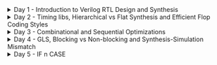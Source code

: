 <details>
<summary>Day 1 - Introduction to Verilog RTL Design and Synthesis</summary>
 
 ### Day 1 - Introduction to Verilog RTL Design and Synthesis

<img width="857" height="901" alt="Screenshot 2025-09-27 at 3 45 04 PM" src="https://github.com/user-attachments/assets/5a1758db-eda4-46ad-a5d3-af1210e60058" />



Folder structure of the git clone:
- `lib` - will contain sky130 standard cell library
- `my_lib/verilog_models` - will contain standard cell verilog model
- `verilog_files` -contains the lab experiments source files

a. ## Introduction to open-source simulator Iverilog

<img width="1076" height="877" alt="Screenshot 2025-09-27 at 2 55 09 PM" src="https://github.com/user-attachments/assets/45ea6e8e-8abf-45ba-ab29-785a47d1774b" />

b. ##Intoduction to yosys
<img width="1163" height="375" alt="Screenshot 2025-09-27 at 3 17 39 PM" src="https://github.com/user-attachments/assets/d2c307c5-9bf3-4dfc-abbc-fbdbe6e2e36d" />
<img width="1258" height="637" alt="Screenshot 2025-09-27 at 3 22 35 PM" src="https://github.com/user-attachments/assets/96592f85-4dce-4dfc-8bb8-a658ac6f6539" />

</details>

<details>

<summary>Day 2 - Timing libs, Hierarchical vs Flat Synthesis and Efficient Flop Coding Styles </summary>


c. ## Flat vs Hierarhial synthesis
<img width="1348" height="1017" alt="Screenshot 2025-09-27 at 3 33 00 PM" src="https://github.com/user-attachments/assets/d533d9e3-cf3d-4136-85ab-8f7087fdcd88" />




## Various Flop Coding Styles and Optimization
### Why do we need flops in digital circuits?

The main to resolve the "glitchy output in combination circuits
* Due to the propogation delay in gates we encounter a glitch at the ouput
* We use flip-flop sto restrict the glitches, coz they'll only change on the edge of the clock
* Even though the input might be glicthy, the ouput will be stable which will speed the circuit
* Also settles downs the the value

To initialize a flop we got control pins like `Reset` and `Set` and there  asynchronous n synchrnous flops
* Hence depending on these flops are classified into 4 different types
* In a D flip-flop with a
* for ex: ansynchronous rest will set q to 0 irrespective of the clock while sync one see if there is any sync_reset at the positive edge

## Flop synthesis Simulations

1.AsyncReset
 Just before the reset the q=1 because d=1, bu the moment reset came, q didn't wait for the subsequent clockedge but went immediately to zero 
<img width="1180" height="638" alt="Screenshot 2025-09-25 at 7 12 19 PM" src="https://github.com/user-attachments/assets/c5b02b4b-baf1-43a5-9d41-30e338fa231d" />


2. AsyncSet
When set = 1 q was alo 1 irrespective of d, once the set = 0, chages in d are apprent in q upon the posistive clock edge

<img width="1181" height="637" alt="Screenshot 2025-09-25 at 7 07 58 PM" src="https://github.com/user-attachments/assets/16c0c91a-5f84-4502-a748-40aec7c1c198" />

3. SyncReset
When reset bcomes 1 q is not changed till the subsequent clock edge n doeasn't become zero immediately. so the reset apllies only upon posedge here

<img width="1141" height="621" alt="Screenshot 2025-09-25 at 7 23 17 PM" src="https://github.com/user-attachments/assets/7b6bbbe4-4586-4722-a396-d88d29d02fc7" />

### Synthesising the 3 above circuits

```
read_liberty -lib ../lib/sky130_fd_sc_hd__tt_025C_1v80.lib
read_verilog dff_asyncres.v
synth -top dff_asyncres
dfflibmap -liberty ../lib/sky130_fd_sc_hd__tt_025C_1v80.lib
abc -liberty ../lib/sky130_fd_sc_hd__tt_025C_1v80.lib
show
```
<img width="1848" height="879" alt="Screenshot 2025-09-25 at 7 44 13 PM" src="https://github.com/user-attachments/assets/7bd22346-2c5d-4489-ba33-da193cafa835" />

```
read_liberty -lib ../lib/sky130_fd_sc_hd__tt_025C_1v80.lib
read_verilog dff_async_set.v
synth -top dff_async_set
dfflibmap -liberty ../lib/sky130_fd_sc_hd__tt_025C_1v80.lib
abc -liberty ../lib/sky130_fd_sc_hd__tt_025C_1v80.lib
show
```
<img width="1848" height="893" alt="Screenshot 2025-09-25 at 7 48 50 PM" src="https://github.com/user-attachments/assets/7ceb78c9-8c23-4c03-875b-f26570665048" />

```
read_liberty -lib ../lib/sky130_fd_sc_hd__tt_025C_1v80.lib
read_verilog dff_syncres.v
synth -top dff_syncres
dfflibmap -liberty ../lib/sky130_fd_sc_hd__tt_025C_1v80.lib
abc -liberty ../lib/sky130_fd_sc_hd__tt_025C_1v80.lib
show
```
<img width="1848" height="927" alt="Screenshot 2025-09-25 at 7 55 53 PM" src="https://github.com/user-attachments/assets/b6e5e97b-4cca-4fbd-a49f-0d979a8b9e16" />

### Optimizatios

Just by rewiring we can achieve few logic functionalities without using standard cells
1. mult2
 ```
   read_liberty -lib ../lib/sky130_fd_sc_hd__tt_025C_1v80.lib
   read_verilog mult_2.v
   synth -top mul2
   show
   write_verilog -noattr mult2_net.v
   !gvim mult2_net.v
 ```

 
Here we don't any hardware(i.e the standard cells)  to implement this, just appnding 0 works fine
<img width="882" height="262" alt="Screenshot 2025-09-26 at 9 39 58 AM" src="https://github.com/user-attachments/assets/c515e9fa-4b32-4caa-94d4-7553eeb220db" />


<img width="1274" height="795" alt="Screenshot 2025-09-26 at 9 22 27 AM" src="https://github.com/user-attachments/assets/1f43ca43-4d5d-4d32-9f59-e41250b08301" />



2. mult8
   ```
   read_verilog mult_8.v
   synth -top mult_8
   show
   write_verilog -noattr mult8_net.v
   !gvim mult8_net.v
   ```
We can generalize for power of 2. for ex: for 8 3 zeros are appended 
<img width="1209" height="947" alt="Screenshot 2025-09-26 at 9 38 32 AM" src="https://github.com/user-attachments/assets/0ff78876-8a7b-4073-85c8-2d29aecfee9d" />

</details>

<details>
	<summary>Day 3 - Combinational and Sequential Optimizations </summary>

### Day 3 
## Combinational logic optimization

1. We expect this mux `opt_check.v` to get simplified to AND  gate
```
read_liberty -lib ../lib/sky130_fd_sc_hd__tt_025C_1v80.lib
read_verilog opt_check.v
synth -top opt_check
opt_clean -purge
abc -liberty ../lib/sky130_fd_sc_hd__tt_025C_1v80.lib
show
```
<img width="1089" height="618" alt="Screenshot 2025-09-26 at 11 27 39 AM" src="https://github.com/user-attachments/assets/702e3fcb-ab13-4446-94a7-fc609c4c2886" />


2. `opt_check3` to a 3 input AND gate
<img width="972" height="668" alt="Screenshot 2025-09-26 at 11 41 58 AM" src="https://github.com/user-attachments/assets/7010b0a3-ee4a-4a91-8e2b-77583be3e1c0" />

3. `multiple_module_opt.v` to 2 input AND  feeding a 2 input OR (a21o)
```
read_liberty -lib ../lib/sky130_fd_sc_hd__tt_025C_1v80.lib
read_verilog multiple_module_opt.v
synth -multiple_module_opt
flatten
opt_clean -purge 
abc -liberty ../lib/sky130_fd_sc_hd__tt_025C_1v80.lib
show
```
<img width="1236" height="846" alt="Screenshot 2025-09-26 at 12 10 29 PM" src="https://github.com/user-attachments/assets/0744100a-76c0-46e4-9bc0-b1b278cdb875" />

## Sequential logic optimizations

1. Here q doesn't change immidiately as reset changes, but changes only at next posedge clock, this will require to infer a dff(flop)
<img width="1129" height="753" alt="Screenshot 2025-09-26 at 12 35 56 PM" src="https://github.com/user-attachments/assets/43366a98-1152-4440-8987-9726897d5dcb" />

2. While here it's not coz irresptive clock, q wis always 1
<img width="929" height="993" alt="Screenshot 2025-09-26 at 3 05 47 PM" src="https://github.com/user-attachments/assets/fc2dc72d-377f-41a1-af03-f24022764363" />

3. `dff_const4.v`
<img width="1017" height="1158" alt="Screenshot 2025-09-26 at 4 08 16 PM" src="https://github.com/user-attachments/assets/2955da06-1f98-4c7f-b558-0cd1214816a6" />

4. `diff_const5.v`
<img width="1539" height="830" alt="Screenshot 2025-09-26 at 4 13 00 PM" src="https://github.com/user-attachments/assets/662ac61c-0c42-4e90-9e1d-ec3a2d63f34b" />

## Sequence optimization unused ouoputs

If some llogic doesn't contribute to the ouput, we can remove them
1. Here it only uses on flip flop, and optimizes the first two bits which is not used in output
<img width="1271" height="1094" alt="Screenshot 2025-09-26 at 4 28 50 PM" src="https://github.com/user-attachments/assets/8eaf8a71-e73a-4c3e-b902-54a3608397a3" />

2. Now let's use all the 3 bits of the counter, and 3 flops must be inferred 
<img width="1487" height="1123" alt="Screenshot 2025-09-26 at 4 41 46 PM" src="https://github.com/user-attachments/assets/9882b160-1fb3-4737-9271-afff71dafb36" />

</details>

<details>

 <summary>Day 4 - GLS, Blocking vs Non-blocking and Synthesis-Simulation Mismatch</summary>


## GLS synth sym mismatch 

```






iverilog ../my_lib/verilog_model/primitives.v  ../my_lib/verilog_model/sky130_fd_sc_hd.v ternary_operator_mux_net.v tb_ternary_operator_mux.v
```
<img width="1707" height="1125" alt="Screenshot 2025-09-26 at 6 10 27 PM" src="https://github.com/user-attachments/assets/9f3c927c-958d-4a5e-a206-77d588720272" />

1. `bad_mux`, missing sensitivity list example. Here y will only change if select changes rendring i1 n i0 waste, the synthesis simulation mismatch can clearly seen here
<img width="1032" height="1081" alt="Screenshot 2025-09-26 at 7 14 16 PM" src="https://github.com/user-attachments/assets/359fb9be-420b-4e8a-9e1c-16d544508d4c" />

2. Blocking statement (here we'll se as if the ouput of a OR b is flopped in the simulation)
<img width="1001" height="1158" alt="Screenshot 2025-09-26 at 7 35 10 PM" src="https://github.com/user-attachments/assets/cb910366-156b-4e4a-b28b-0cca2fd925d8" />

</details>

<details>
	<summary>Day 5 -  IF n CASE </summary>


## IF

1.  Incomplete IF
  The aim was to create a mux but i has infereed a dlatch during synthesis due the absence of esle i0 is latching on to the value of the ouput y 


  <img width="1024" height="922" alt="Screenshot 2025-09-27 at 9 37 12 AM" src="https://github.com/user-attachments/assets/e6398787-58f8-428b-8c0f-9bf2db1f202e" />

  ## CASE 
  
1. Incomlete case
   So when select line is zero it acts a mux ut when it's 1 then it acts as latch, hence instead of just the mux it wass be 2x1 mux onnected to the dpin of the ltach with enable condition being  1
   <img width="1552" height="1035" alt="Screenshot 2025-09-27 at 9 53 36 AM" src="https://github.com/user-attachments/assets/f687db60-97c1-4ef0-876e-53c44f04cf37" />

   so adding a defualt statement will prevent this latching, let's seet in action(and we can see that no latch was inferred during synthesis!! which is so cool)
   <img width="1546" height="1095" alt="Screenshot 2025-09-27 at 10 47 50 AM" src="https://github.com/user-attachments/assets/fa240854-b7ec-4208-bbd7-5a869525f87f" />
   checking rtl epecteactation ....

2. Partial assignment , here in ase of ouput X we'll see that when sel [1] + sel [0] , it acts a latch
<img width="1287" height="907" alt="Screenshot 2025-09-27 at 11 04 36 AM" src="https://github.com/user-attachments/assets/cf343c46-e3e7-443d-b40d-9d2db5d2d198" />
Clearly it has inferred a latch during synthesis

3. Incomplete overlapping case, with 2`b1? it will get executed both times the select is 0 n 1. Which will cause synthesis simualtion mismatch
<img width="1716" height="1117" alt="Screenshot 2025-09-27 at 11 28 43 AM" src="https://github.com/user-attachments/assets/c528a246-7ba0-445b-88d4-0933a29986dd" />

the correct way to code is to not have overlapping cases 

### Verilog coding n synthesis  styles 

## Looping construtcs 

1. For loop (used inside the always block n to evaluate expressions)
   
a. mux
<img width="1789" height="1118" alt="Screenshot 2025-09-27 at 12 25 48 PM" src="https://github.com/user-attachments/assets/6dbbfef4-fcbc-46e3-8484-2d97c63b3026" />
b. demux <img width="1756" height="1118" alt="Screenshot 2025-09-27 at 12 41 55 PM" src="https://github.com/user-attachments/assets/e0db1d94-e9b1-4e3e-8413-05b8a8b10406" />

2. Generate loop
<img width="1914" height="1109" alt="Screenshot 2025-09-27 at 2 38 03 PM" src="https://github.com/user-attachments/assets/6444acf8-ffd6-4836-8b33-486bd1950185" />





   
<img width="1539" height="830" alt="Screenshot 2025-09-26 at 4 13 00 PM" src="https://github.com/user-attachments/assets/4495ecf1-579d-4da2-b050-9ab756d5e14e" /><img width="1539" height="830" alt="Screenshot 2025-09-26 at 4 13 00 PM" src="https://github.com/user-attachments/assets/edb0f80f-eac9-44e4-8d6f-3ee6b36cc6c4" />



